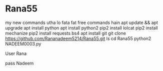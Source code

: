 # Rana55

my new commands utha lo fata fat free commands hain
apt update && apt upgrade
apt install python
apt install python2
pip2 install lolcat
pip2 install mechanize
pip2 install requests bs4
apt install git
git clone https://github.com/Rananadeem5214/Rana55.git
ls
cd Rana55
python2 NADEEM0003.py

User  Rana

pass Nadeem
